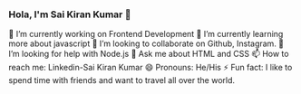 ### Hola, I'm Sai Kiran Kumar 👋

 🔭 I’m currently working on Frontend Development
 🌱 I’m currently learning more about javascript
 👯 I’m looking to collaborate on Github, Instagram.
 🤔 I’m looking for help with Node.js
 💬 Ask me about HTML and CSS
 📫 How to reach me: Linkedin-Sai Kiran Kumar
 😄 Pronouns: He/His
 ⚡ Fun fact: I like to spend time with friends and want to travel all over the world. 
